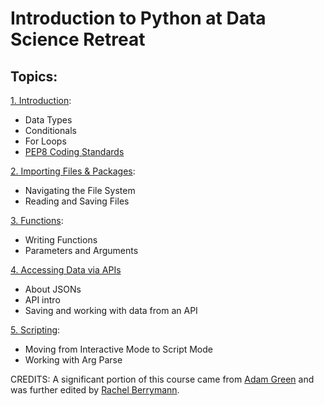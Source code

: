 # Introduction to Python at Data Science Retreat 

## Topics:
[1. Introduction](https://github.com/utstikkar/Intro_to_Python_DSR/blob/master/1.%20Introduction%20to%20Python.ipynb): 
  - Data Types 
  - Conditionals 
  - For Loops
  - [PEP8 Coding Standards](https://github.com/utstikkar/Intro_to_Python_DSR/blob/master/1a.%20pep8.ipynb)

[2. Importing Files & Packages](https://github.com/utstikkar/Intro_to_Python_DSR/blob/master/2.%20Importing%20Files%20%26%20Packages.ipynb):
  - Navigating the File System
  - Reading and Saving Files

[3. Functions](https://github.com/utstikkar/Intro_to_Python_DSR/blob/master/3.%20Functions%20.ipynb):
  - Writing Functions 
  - Parameters and Arguments 

[4. Accessing Data via APIs](https://github.com/utstikkar/Intro_to_Python_DSR/blob/master/4.%20Accessing%20Data%20via%20APIs.ipynb)
  - About JSONs 
  - API intro
  - Saving and working with data from an API

[5. Scripting](https://github.com/utstikkar/Intro_to_Python_DSR/blob/master/5.%20Scripting.ipynb):
  - Moving from Interactive Mode to Script Mode
  - Working with Arg Parse

CREDITS:
A significant portion of this course came from [Adam Green](https://github.com/ADGEfficiency) and was further edited by [Rachel Berrymann](https://github.com/rachelkberryman).
